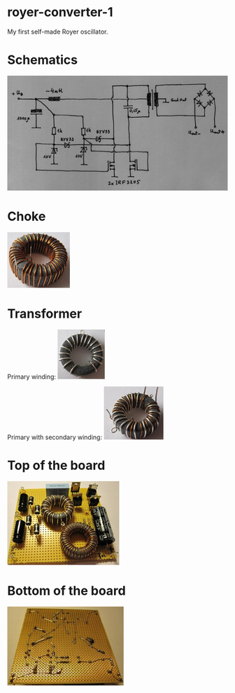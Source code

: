 # royer-converter-1
My first self-made Royer oscillator.

# Schematics
![Schematics](images/schematics.jpg)

# Choke
![Choke](images/drossel.jpg)

# Transformer
Primary winding:
![Primary winding](images/L_pri.jpg)

Primary with secondary winding:
![Transformer with primary and secondary winding](images/trafo_ganz.jpg)

# Top of the board
![Top of the board](images/oben_2.jpg)

# Bottom of the board
![Bottom of the board](images/unten_4.jpg)
